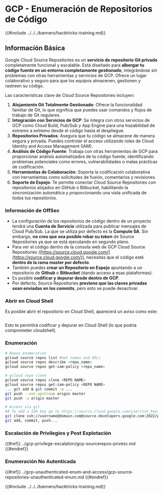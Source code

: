 # GCP - Enumeración de Repositorios de Código

{{#include ../../../banners/hacktricks-training.md}}

## Información Básica <a href="#reviewing-cloud-git-repositories" id="reviewing-cloud-git-repositories"></a>

Google Cloud Source Repositories es un **servicio de repositorio Git privado** completamente funcional y escalable. Está diseñado para **albergar tu código fuente en un entorno completamente gestionado**, integrándose sin problemas con otras herramientas y servicios de GCP. Ofrece un lugar colaborativo y seguro para que los equipos almacenen, gestionen y rastreen su código.

Las características clave de Cloud Source Repositories incluyen:

1. **Alojamiento Git Totalmente Gestionado**: Ofrece la funcionalidad familiar de Git, lo que significa que puedes usar comandos y flujos de trabajo de Git regulares.
2. **Integración con Servicios de GCP**: Se integra con otros servicios de GCP como Cloud Build, Pub/Sub y App Engine para una trazabilidad de extremo a extremo desde el código hasta el despliegue.
3. **Repositorios Privados**: Asegura que tu código se almacene de manera segura y privada. Puedes controlar el acceso utilizando roles de Cloud Identity and Access Management (IAM).
4. **Análisis de Código Fuente**: Trabaja con otras herramientas de GCP para proporcionar análisis automatizados de tu código fuente, identificando problemas potenciales como errores, vulnerabilidades o malas prácticas de codificación.
5. **Herramientas de Colaboración**: Soporta la codificación colaborativa con herramientas como solicitudes de fusión, comentarios y revisiones.
6. **Soporte de Espejo**: Te permite conectar Cloud Source Repositories con repositorios alojados en GitHub o Bitbucket, habilitando la sincronización automática y proporcionando una vista unificada de todos tus repositorios.

### Información de OffSec <a href="#reviewing-cloud-git-repositories" id="reviewing-cloud-git-repositories"></a>

- La configuración de los repositorios de código dentro de un proyecto tendrá una **Cuenta de Servicio** utilizada para publicar mensajes de Cloud Pub/Sub. La que se utiliza por defecto es la **Compute SA**. Sin embargo, **no creo que sea posible robar su token** de Source Repositories ya que se está ejecutando en segundo plano.
- Para ver el código dentro de la consola web de GCP Cloud Source Repositories ([https://source.cloud.google.com/](https://source.cloud.google.com/)), necesitas que el código esté **dentro de la rama master por defecto**.
- También puedes **crear un Repositorio en Espejo** apuntando a un repositorio de **Github** o **Bitbucket** (dando acceso a esas plataformas).
- Es posible **codificar y depurar desde dentro de GCP**.
- Por defecto, Source Repositories **previene que las claves privadas sean enviadas en los commits**, pero esto se puede desactivar.

### Abrir en Cloud Shell

Es posible abrir el repositorio en Cloud Shell, aparecerá un aviso como este:

<figure><img src="../../../images/image (325).png" alt=""><figcaption></figcaption></figure>

Esto te permitirá codificar y depurar en Cloud Shell (lo que podría comprometer cloudshell).

### Enumeración
```bash
# Repos enumeration
gcloud source repos list #Get names and URLs
gcloud source repos describe <repo_name>
gcloud source repos get-iam-policy <repo_name>

# gcloud repo clone
gcloud source repos clone <REPO NAME>
gcloud source repos get-iam-policy <REPO NAME>
... git add & git commit -m ...
git push --set-upstream origin master
git push -u origin master

# Access via git
## To add a SSH key go to https://source.cloud.google.com/user/ssh_keys (no gcloud command)
git clone ssh://username@domain.com@source.developers.google.com:2022/p/<proj-name>/r/<repo-name>
git add, commit, push...
```
### Escalación de Privilegios y Post Explotación

{{#ref}}
../gcp-privilege-escalation/gcp-sourcerepos-privesc.md
{{#endref}}

### Enumeración No Autenticada

{{#ref}}
../gcp-unauthenticated-enum-and-access/gcp-source-repositories-unauthenticated-enum.md
{{#endref}}

{{#include ../../../banners/hacktricks-training.md}}

